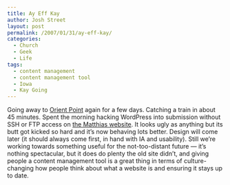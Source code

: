 ```yaml
---
title: Ay Eff Kay
author: Josh Street
layout: post
permalink: /2007/01/31/ay-eff-kay/
categories:
  - Church
  - Geek
  - Life
tags:
  - content management
  - content management tool
  - Iowa
  - Kay Going
---
```

Going away to [Orient Point][1] again for a few days. Catching a train in about 45 minutes. Spent the morning hacking WordPress into submission without SSH or FTP access on [the Matthias website][2]. It looks ugly as anything but its butt got kicked so hard and it&#8217;s now behaving lots better. Design will come later (it should always come first, in hand with IA and usability). Still we&#8217;re working towards something useful for the not-too-distant future &#8212; it&#8217;s nothing spectacular, but it does do plenty the old site didn&#8217;t, and giving people a content management tool is a great thing in terms of culture-changing how people think about what a website is and ensuring it stays up to date.

 [1]: /blog/2006/07/09/orient-point-photos
 [2]: http://www.matthias.org.au/